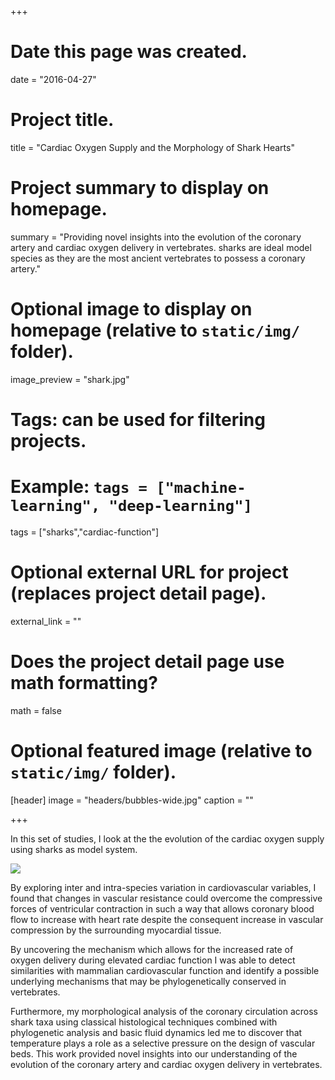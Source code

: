 +++
# Date this page was created.
date = "2016-04-27"

# Project title.
title = "Cardiac Oxygen Supply and the Morphology of Shark Hearts"

# Project summary to display on homepage.
summary = "Providing novel insights into the evolution of the coronary artery and cardiac oxygen delivery in vertebrates. sharks are ideal model species as they are the most ancient vertebrates to possess a coronary artery."

# Optional image to display on homepage (relative to `static/img/` folder).
image_preview = "shark.jpg"

# Tags: can be used for filtering projects.
# Example: `tags = ["machine-learning", "deep-learning"]`
tags = ["sharks","cardiac-function"]

# Optional external URL for project (replaces project detail page).
external_link = ""

# Does the project detail page use math formatting?
math = false

# Optional featured image (relative to `static/img/` folder).
[header]
image = "headers/bubbles-wide.jpg"
caption = ""

+++

In this set of studies, I look at the the evolution of the cardiac oxygen supply using sharks as model system.

![](/test/img/shark.jpg)

By exploring inter and intra-species variation in cardiovascular variables, I found that changes in vascular resistance could overcome the compressive forces of ventricular contraction in such a way that allows coronary blood flow to increase with heart rate despite the consequent increase in vascular compression by the surrounding myocardial tissue.

By uncovering the mechanism which allows for the increased rate of oxygen delivery during elevated cardiac function I was able to detect similarities with mammalian cardiovascular function and identify a possible underlying mechanisms that may be phylogenetically conserved in vertebrates.

Furthermore, my morphological analysis of the coronary circulation across shark taxa using classical histological techniques combined with phylogenetic analysis and basic fluid dynamics led me to discover that temperature plays a role as a selective pressure on the design of vascular beds. This work provided novel insights into our understanding of the evolution of the coronary artery and cardiac oxygen delivery in vertebrates.
